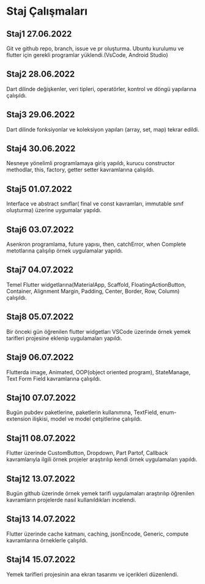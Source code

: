 <h1> Staj Çalışmaları</h1>
  <h2>Staj1 27.06.2022</h2>
  Git ve github repo, branch, issue ve pr oluşturma. Ubuntu kurulumu ve flutter için gerekli programlar yüklendi.(VsCode, Android Studio)
  <h2>Staj2 28.06.2022</h2>
  Dart dilinde değişkenler, veri tipleri, operatörler, kontrol ve döngü yapılarına çalışıldı.
  <h2>Staj3 29.06.2022</h2>
  Dart dilinde fonksiyonlar ve koleksiyon yapıları (array, set, map) tekrar edildi.
  <h2>Staj4 30.06.2022</h2>
  Nesneye yönelimli programlamaya giriş yapıldı, kurucu constructor methodlar, this, factory, getter setter kavramlarına çalışıldı.
  <h2>Staj5 01.07.2022</h2>
  Interface ve abstract sınıflar( final ve const kavramları, immutable sınıf oluşturma) üzerine uygumalar yapıldı.
  <h2>Staj6 03.07.2022</h2>
  Asenkron programlama, future yapısı, then, catchError, when Complete metotlarına çalışılıp örnek uygulamalar yapıldı.
  <h2>Staj7 04.07.2022</h2>
  Temel Flutter widgetlarına(MaterialApp, Scaffold, FloatingActionButton, Container, Alignment Margin, Padding, Center, Border, Row, Column) çalışıldı.
  <h2>Staj8 05.07.2022</h2>
  Bir önceki gün öğrenilen flutter widgetları VSCode üzerinde örnek yemek tarifleri projesine eklenip uygulamaları yapıldı.
  <h2>Staj9 06.07.2022</h2>
  Flutterda image, Animated, OOP(object oriented program), StateManage, Text Form Field kavramlarına çalışıldı.
  <h2>Staj10 07.07.2022</h2>
  Bugün pubdev paketlerine, paketlerin kullanımına, TextField, enum-extension ilişkisi, model ve model çetşitlerine çalışıldı.
  <h2>Staj11 08.07.2022</h2>
  Flutter üzerinde CustomButton, Dropdown, Part Partof, Callback kavramlarıyla ilgili örnek projeler araştırılıp kendi örnek uygulamaları yapıldı.
  <h2>Staj12 13.07.2022</h2>
  Bugün github üzerinde örnek yemek tarifi uygulamaları araştırılıp öğrenilen kavramların projelerde nasıl kullanıldıkları incelendi.
  <h2>Staj13 14.07.2022</h2>
  Flutter üzerinde cache katmanı, caching, jsonEncode, Generic, compute kavramlarına örneklerle çalışıldı.
  <h2>Staj14 15.07.2022</h2>
  Yemek tarifleri projesinin ana ekran tasarımı ve içerikleri düzenlendi.
  
